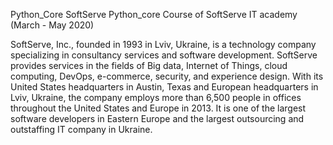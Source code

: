 Python_Core
SoftServe Python_core
Course of SoftServe IT academy (March - May 2020)

SoftServe, Inc., founded in 1993 in Lviv, Ukraine, is a technology company specializing in consultancy services and software development.
SoftServe provides services in the fields of Big data, Internet of Things, cloud computing, DevOps, e-commerce, 
security, and experience design. With its United States headquarters in Austin, Texas and European headquarters in Lviv, Ukraine, 
the company employs more than 6,500 people in offices throughout the United States and Europe in 2013. 
It is one of the largest software developers in Eastern Europe and the largest outsourcing and outstaffing IT company in Ukraine.
